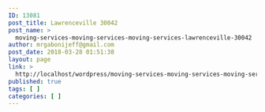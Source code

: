 ```yaml
---
ID: 13081
post_title: Lawrenceville 30042
post_name: >
  moving-services-moving-services-moving-services-lawrenceville-30042
author: mrgabonijeff@gmail.com
post_date: 2018-03-28 01:51:38
layout: page
link: >
  http://localhost/wordpress/moving-services-moving-services-moving-services-lawrenceville-30042/
published: true
tags: [ ]
categories: [ ]
---
```

